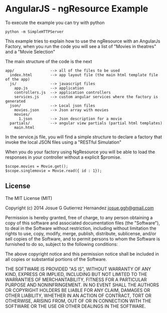 AngularJS - ngResource Example
===============

To execute the example you can try with python

	python -m SimpleHTTPServer

This example tries to explain how to use the ngResource with an AngularJs Factory, when you run the code you will see a list of "Movies in theatres" and a "Movie Selection"

The main structure of the code is the next

    app/                --> all of the files to be used
      index.html        --> app layout file (the main html template file of the app)
      js/               --> javascript files
        app.js          --> application
        controllers.js  --> application controllers
        services.js     --> custom angular services where the factory is generated
      json/             --> Local json files
        movies.json     --> Json array with movies
        movies/
          1.json        --> Json description for a movie
      partials/         --> angular view partials (partial html templates)
        main.html

In the service.js file, you will find a simple structure to declare a factory that invoke the local JSON files using a "RESTful Simulation" 

When you do your factory using NgResource you will be able to load the responses in your controller without a explicit $promise.
    
    $scope.movies = Movie.get();
    $scope.singlemovie = Movie.read({ id : 1});
  

## License

The MIT License (MIT)

Copyright (c) 2014 Josue G Gutierrez Hernandez josue.ggh@gmail.com

Permission is hereby granted, free of charge, to any person obtaining a copy
of this software and associated documentation files (the "Software"), to deal
in the Software without restriction, including without limitation the rights
to use, copy, modify, merge, publish, distribute, sublicense, and/or sell
copies of the Software, and to permit persons to whom the Software is
furnished to do so, subject to the following conditions:

The above copyright notice and this permission notice shall be included in
all copies or substantial portions of the Software.

THE SOFTWARE IS PROVIDED "AS IS", WITHOUT WARRANTY OF ANY KIND, EXPRESS OR
IMPLIED, INCLUDING BUT NOT LIMITED TO THE WARRANTIES OF MERCHANTABILITY,
FITNESS FOR A PARTICULAR PURPOSE AND NONINFRINGEMENT. IN NO EVENT SHALL THE
AUTHORS OR COPYRIGHT HOLDERS BE LIABLE FOR ANY CLAIM, DAMAGES OR OTHER
LIABILITY, WHETHER IN AN ACTION OF CONTRACT, TORT OR OTHERWISE, ARISING FROM,
OUT OF OR IN CONNECTION WITH THE SOFTWARE OR THE USE OR OTHER DEALINGS IN
THE SOFTWARE.
